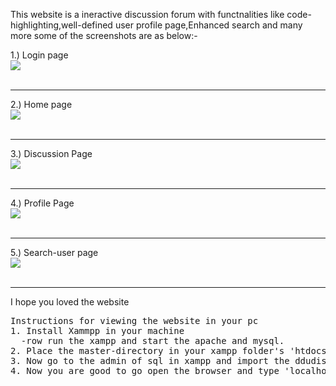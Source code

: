 This website is a ineractive discussion forum with functnalities like code-highlighting,well-defined user profile page,Enhanced search and many more
some of the screenshots are as below:-

1.) Login page<br>
<img src="https://raw.githubusercontent.com/jenilgandhi2111/DDU-discuss/master/home_page.PNG"></img>
<br>
<br>
<hr>
2.) Home page<br>
<img src="https://raw.githubusercontent.com/jenilgandhi2111/DDU-discuss/master/home1.PNG"></img>
<br>
<br>
<hr>
3.) Discussion Page<br>
<img src="https://raw.githubusercontent.com/jenilgandhi2111/DDU-discuss/master/ask.PNG"></img>
<br>
<br>
<hr>
4.) Profile Page<br>
<img src="https://raw.githubusercontent.com/jenilgandhi2111/DDU-discuss/master/user.PNG"></img>
<br>
<br>
<hr>
5.) Search-user page<br>
<img src="https://raw.githubusercontent.com/jenilgandhi2111/DDU-discuss/master/search.PNG"></img>
<br>
<br>
<hr>


I hope you loved the website 
<pre>
Instructions for viewing the website in your pc
1. Install Xammpp in your machine
  -row run the xampp and start the apache and mysql.
2. Place the master-directory in your xampp folder's 'htdocs' and rename the folder as forum.
3. Now go to the admin of sql in xampp and import the ddudiscuss.sql over there
4. Now you are good to go open the browser and type 'localhost/forum/index.php'
</pre>
